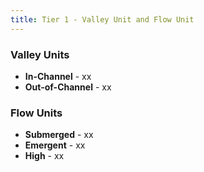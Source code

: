 ```yaml
---
title: Tier 1 - Valley Unit and Flow Unit
---
```

### Valley Units
- **In-Channel** - xx
- **Out-of-Channel** - xx

### Flow Units
- **Submerged** - xx
- **Emergent** - xx
- **High** - xx